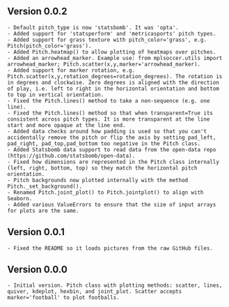 Version 0.0.2
-----------
    - Default pitch_type is now 'statsbomb'. It was 'opta'.
    - Added support for 'statsperform' and 'metricasports' pitch types.
    - Added support for grass texture with pitch_color='grass', e.g. Pitch(pitch_color='grass').
    - Added Pitch.heatmap() to allow plotting of heatmaps over pitches.
    - Added an arrowhead_marker. Example use: from mplsoccer.utils import arrowhead_marker; Pitch.scatter(x,y,marker='arrowhead_marker).
    - Added support for marker rotation, e.g. Pitch.scatter(x,y,rotation_degrees=rotation_degrees). The rotation is in degrees and clockwise. Zero degrees is aligned with the direction of play, i.e. left to right in the horizontal orientation and bottom to top in vertical orientation.
    - Fixed the Pitch.lines() method to take a non-sequence (e.g. one line).
    - Fixed the Pitch.lines() method so that when transparent=True its consistent across pitch types. It is more transparent at the line start and more opaque at the line end.
    - Added data checks around how padding is used so that you can't accidentally remove the pitch or flip the axis by setting pad_left, pad_right, pad_top,pad_bottom too negative in the Pitch class.
    - Added Statsbomb data support to read data from the open-data repo (https://github.com/statsbomb/open-data).
    - Fixed how dimensions are represented in the Pitch class internally (left, right, bottom, top) so they match the horizontal pitch orientation.
    - Pitch backgrounds now plotted internally with the method Pitch._set_background().
    - Renamed Pitch.joint_plot() to Pitch.jointplot() to align with Seaborn.
    - Added various ValueErrors to ensure that the size of input arrays for plots are the same.

Version 0.0.1
-----------
    - Fixed the README so it loads pictures from the raw GitHub files.
    
Version 0.0.0
-----------

    - Initial version. Pitch class with plotting methods: scatter, lines, quiver, kdeplot, hexbin, and joint_plot. Scatter accepts marker='football' to plot footballs.
